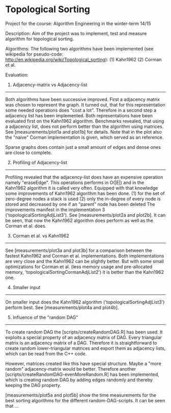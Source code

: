 Topological Sorting
===================

Project for the course: Algorithm Engineering in the winter-term 14/15

Description:
  Aim of the project was to implement, test and measure algorithm for topological sorting. 

Algorithms:
  The following two algorithms have been implemented (see wikipedia for pseudo-code: http://en.wikipedia.org/wiki/Topological_sorting):
    (1) Kahn1962
    (2) Corman et al. 
 
Evaluation:
  1) Adjacency-matrix vs Adjacency-list
  -------------------------------------
  Both algorithms have been successive improved. First a adjacency matrix was chosen to represent the graph. It turned out, that for this representation some needed operations does "cost a lot". Therefore in a second step a adjacency list has been implemented. Both representations have been evaluated first on the Kahn1962 algorithm. Benchmarks revealed, that using a adjacency list, does not perform better than the algorithm using matrices. See [measurements/plot1a and plot1b] for details. Note that in the plot also the "naive" Corman implementation is given, which served as an reference. 
  
  Sparse graphs does contain just a small amount of edges and dense ones are close to complete.
  
  2) Profiling of Adjacency-list
  ------------------------------
  Profiling revealed that the adjacency-list does have an expensive operation namely "eraseEdge". This operations performs in O(|E|) and in the Kahn1962 algorithm it is called very often. Equipped with that knowledge some improvements of Kahn1962 algorithm has been done. 
    (1) for the set of zero-degree nodes a stack is used
    (2) only the in-degree of every node is stored and decreased by one if an "parent" node has been deleted
  The improvements manifest in the implementation 3 ('topologicalSortingAdjList3'). See [measurements/plot2a and plot2b]. It can be seen, that now the Kahn1962 algorithm does perform as well as the Corman et al. does. 
  
  3) Corman et al. vs Kahn1962
  ----------------------------
  See [measurements/plot3a and plot3b] for a comparison between the fastest Kahn1962 and Corman et al. implementations. Both implementations are very close and the Kahn1962 can be slightly better. But with some small optimizations for Corman et al. (less memory usage and pre-allocated memory, 'topologicalSortingCormanAdjList2') it is better than the Kahn1962 one. 
  
  4) Smaller input
  ----------------
  On smaller input does the Kahn1962 algorithm ('topologicalSortingAdjList3') perform best. See [measurements/plot4a and plot4b].
  
  5) Influence of the "random DAG"
  --------------------------------
  To create random DAG the [scripts/createRandomDAG.R] has been used. It exploits a special property of an adjacency matrix of DAG. Every triangular matrix is an adjacency matrix of a DAG. Therefore it is straightforward to create random lower-triangular matrices and export them as adjacency lists, which can be read from the C++ code. 
  
  However, matrices created like this have special structure. Maybe a "more random" adjacency-matrix would be better. Therefore another [scripts/createRandomDAG-evenMoreRandom.R] has been implemented, which is creating random DAG by adding edges randomly and thereby keeping the DAG property. 
  
  [measurements/plot5a and plot5b] show the time measurements for the best sorting algorithms for the different random-DAG-scripts. It can be seen that ...
  
